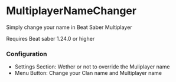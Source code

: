 # MultiplayerNameChanger
Simply change your name in Beat Saber Multiplayer

Requires Beat saber 1.24.0 or higher

### Configuration
* Settings Section: Wether or not to override the Muliplayer name
* Menu Button: Change your Clan name and Multiplayer name
